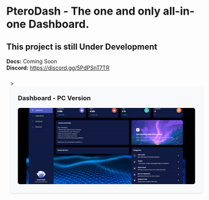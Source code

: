 # PteroDash - The one and only all-in-one Dashboard.
## This project is still Under Development<br>
**Docs:** Coming Soon<br>
**Discord:** https://discord.gg/5PdPSnT7TR
<!-- Card Container -->
<div style="display: flex; flex-wrap: wrap;">
  
  <!-- Card for PC Version -->
  <div style="flex: 0 0 100%; max-width: 100%; padding: 10px;">>
    <!-- Card Content -->
    <div style="background-color: #f8f9fa; padding: 20px; border-radius: 5px; box-shadow: 0 2px 4px rgba(0,0,0,0.1);">
      <!-- Card Title -->
      <h3 style="margin-top: 0;">Dashboard - PC Version</h3>
      <!-- Card Image -->
      <img src="https://github.com/NicoRuizDev/web-assets/blob/main/PteroDash/gallery1.gif?raw=true" alt="Card Image - PC Version" style="width: 100%; max-height: 200px; object-fit: cover; border-radius: 5px;">
    </div>
  </div>
</div>
